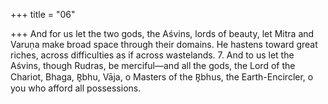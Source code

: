+++
title = "06"

+++
And for us let the two gods, the Aśvins, lords of beauty, let Mitra and  Varuṇa make broad space through their domains.
He hastens toward great riches, across difficulties as if across wastelands. 7. And to us let the Aśvins, though Rudras, be merciful—and all the gods,  the Lord of the Chariot, Bhaga,
R̥bhu, Vāja, o Masters of the R̥bhus, the Earth-Encircler, o you who  afford all possessions.